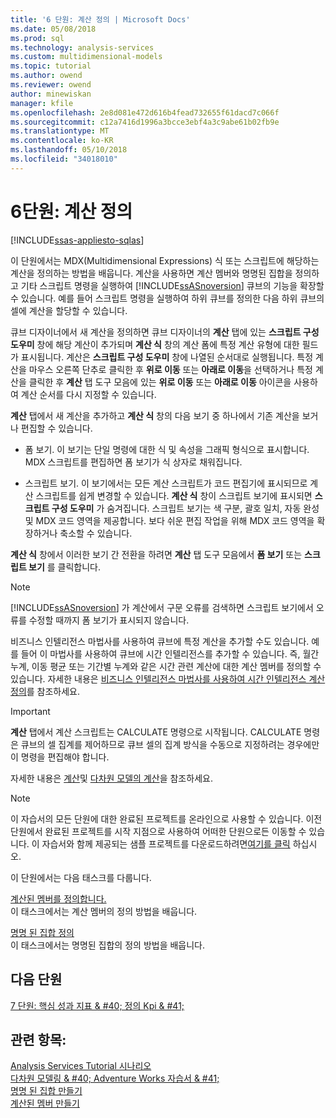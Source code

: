 ```yaml
---
title: '6 단원: 계산 정의 | Microsoft Docs'
ms.date: 05/08/2018
ms.prod: sql
ms.technology: analysis-services
ms.custom: multidimensional-models
ms.topic: tutorial
ms.author: owend
ms.reviewer: owend
author: minewiskan
manager: kfile
ms.openlocfilehash: 2e8d081e472d616b4fead732655f61dacd7c066f
ms.sourcegitcommit: c12a7416d1996a3bcce3ebf4a3c9abe61b02fb9e
ms.translationtype: MT
ms.contentlocale: ko-KR
ms.lasthandoff: 05/10/2018
ms.locfileid: "34018010"
---
```

# <a name="lesson-6-defining-calculations"></a>6단원: 계산 정의
[!INCLUDE[ssas-appliesto-sqlas](../includes/ssas-appliesto-sqlas.md)]

이 단원에서는 MDX(Multidimensional Expressions) 식 또는 스크립트에 해당하는 계산을 정의하는 방법을 배웁니다. 계산을 사용하면 계산 멤버와 명명된 집합을 정의하고 기타 스크립트 명령을 실행하여 [!INCLUDE[ssASnoversion](../includes/ssasnoversion-md.md)] 큐브의 기능을 확장할 수 있습니다. 예를 들어 스크립트 명령을 실행하여 하위 큐브를 정의한 다음 하위 큐브의 셀에 계산을 할당할 수 있습니다.  
  
큐브 디자이너에서 새 계산을 정의하면 큐브 디자이너의 **계산** 탭에 있는 **스크립트 구성 도우미** 창에 해당 계산이 추가되며 **계산 식** 창의 계산 폼에 특정 계산 유형에 대한 필드가 표시됩니다. 계산은 **스크립트 구성 도우미** 창에 나열된 순서대로 실행됩니다. 특정 계산을 마우스 오른쪽 단추로 클릭한 후 **위로 이동** 또는 **아래로 이동**을 선택하거나 특정 계산을 클릭한 후 **계산** 탭 도구 모음에 있는 **위로 이동** 또는 **아래로 이동** 아이콘을 사용하여 계산 순서를 다시 지정할 수 있습니다.  
  
**계산** 탭에서 새 계산을 추가하고 **계산 식** 창의 다음 보기 중 하나에서 기존 계산을 보거나 편집할 수 있습니다.  
  
-   폼 보기. 이 보기는 단일 명령에 대한 식 및 속성을 그래픽 형식으로 표시합니다. MDX 스크립트를 편집하면 폼 보기가 식 상자로 채워집니다.  
  
-   스크립트 보기. 이 보기에서는 모든 계산 스크립트가 코드 편집기에 표시되므로 계산 스크립트를 쉽게 변경할 수 있습니다. **계산 식** 창이 스크립트 보기에 표시되면 **스크립트 구성 도우미** 가 숨겨집니다. 스크립트 보기는 색 구분, 괄호 일치, 자동 완성 및 MDX 코드 영역을 제공합니다. 보다 쉬운 편집 작업을 위해 MDX 코드 영역을 확장하거나 축소할 수 있습니다.  
  
**계산 식** 창에서 이러한 보기 간 전환을 하려면 **계산** 탭 도구 모음에서 **폼 보기** 또는 **스크립트 보기** 를 클릭합니다.  
  
> [!NOTE]  
> [!INCLUDE[ssASnoversion](../includes/ssasnoversion-md.md)] 가 계산에서 구문 오류를 검색하면 스크립트 보기에서 오류를 수정할 때까지 폼 보기가 표시되지 않습니다.  
  
비즈니스 인텔리전스 마법사를 사용하여 큐브에 특정 계산을 추가할 수도 있습니다. 예를 들어 이 마법사를 사용하여 큐브에 시간 인텔리전스를 추가할 수 있습니다. 즉, 월간 누계, 이동 평균 또는 기간별 누계와 같은 시간 관련 계산에 대한 계산 멤버를 정의할 수 있습니다. 자세한 내용은 [비즈니스 인텔리전스 마법사를 사용하여 시간 인텔리전스 계산 정의](../analysis-services/multidimensional-models/define-time-intelligence-calculations-using-the-business-intelligence-wizard.md)를 참조하세요.  
  
> [!IMPORTANT]  
> **계산** 탭에서 계산 스크립트는 CALCULATE 명령으로 시작됩니다. CALCULATE 명령은 큐브의 셀 집계를 제어하므로 큐브 셀의 집계 방식을 수동으로 지정하려는 경우에만 이 명령을 편집해야 합니다.  
  
자세한 내용은 [계산](../analysis-services/multidimensional-models-olap-logical-cube-objects/calculations.md)및 [다차원 모델의 계산](../analysis-services/multidimensional-models/calculations-in-multidimensional-models.md)을 참조하세요.  
  
> [!NOTE]  
> 이 자습서의 모든 단원에 대한 완료된 프로젝트를 온라인으로 사용할 수 있습니다. 이전 단원에서 완료된 프로젝트를 시작 지점으로 사용하여 어떠한 단원으로든 이동할 수 있습니다. 이 자습서와 함께 제공되는 샘플 프로젝트를 다운로드하려면[여기를 클릭](http://go.microsoft.com/fwlink/?LinkID=221866) 하십시오.  
  
이 단원에서는 다음 태스크를 다룹니다.  
  
[계산된 멤버를 정의합니다.](../analysis-services/lesson-6-1-defining-calculated-members.md)  
이 태스크에서는 계산 멤버의 정의 방법을 배웁니다.  
  
[명명 된 집합 정의](../analysis-services/lesson-6-2-defining-named-sets.md)  
이 태스크에서는 명명된 집합의 정의 방법을 배웁니다.  
  
## <a name="next-lesson"></a>다음 단원  
[7 단원: 핵심 성과 지표 & #40; 정의 Kpi & #41;](../analysis-services/lesson-7-defining-key-performance-indicators-kpis.md)  
  
## <a name="see-also"></a>관련 항목:  
[Analysis Services Tutorial 시나리오](../analysis-services/analysis-services-tutorial-scenario.md)  
[다차원 모델링 & #40; Adventure Works 자습서 & #41;](../analysis-services/multidimensional-modeling-adventure-works-tutorial.md)  
[명명 된 집합 만들기](../analysis-services/multidimensional-models/create-named-sets.md)  
[계산된 멤버 만들기](../analysis-services/multidimensional-models/create-calculated-members.md)  
  
  
  
